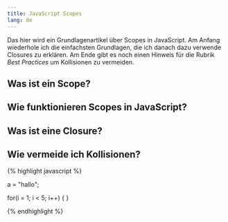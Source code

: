```yaml
---
title: JavaScript Scopes
lang: de
---
```


Das hier wird ein Grundlagenartikel über Scopes in JavaScript. Am Anfang wiederhole ich die einfachsten Grundlagen, die ich danach dazu verwende Closures zu erklären. Am Ende gibt es noch einen Hinweis für die Rubrik *Best Practices* um Kollisionen zu vermeiden.

## Was ist ein Scope?

## Wie funktionieren Scopes in JavaScript?

## Was ist eine Closure?

## Wie vermeide ich Kollisionen?

{% highlight javascript %}

a = "hallo";

for(i = 1; i < 5; i++) {
}

{% endhighlight %}
